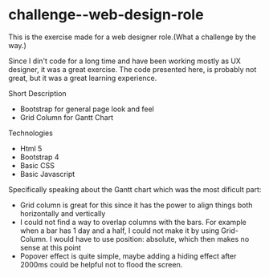 # challenge--web-design-role

This is the exercise made for a web designer role.(What a challenge by the way.)

Since I din't code for a long time and have been working mostly as UX designer, it was a great exercise.
The code presented here, is probably not great, but it was a great learning experience.

Short Description
- Bootstrap for general page look and feel
- Grid Column for Gantt Chart

Technologies
- Html 5
- Bootstrap 4
- Basic CSS
- Basic Javascript

Specifically speaking about the Gantt chart which was the most dificult part:
- Grid column is great for this since it has the power to align things both horizontally and vertically
- I could not find a way to overlap columns with the bars. For example when a bar has 1 day and a half, I could not make it by using Grid-Column. 
I would have to use position: absolute, which then makes no sense at this point
- Popover effect is quite simple, maybe adding a hiding effect after 2000ms could be helpful not to flood the screen.


